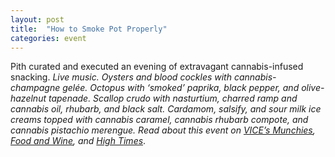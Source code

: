 ```yaml
---
layout: post
title:  "How to Smoke Pot Properly"
categories: event
---
```


Pith curated and executed an evening of extravagant cannabis-infused snacking.
<em>Live music. Oysters and blood cockles with cannabis-champagne gelée.
Octopus with ‘smoked’ paprika, black pepper, and olive-hazelnut tapenade. Scallop crudo with nasturtium, charred ramp and cannabis oil, rhubarb, and black salt. Cardamom, salsify, and sour milk ice creams topped with cannabis caramel, cannabis rhubarb compote, and cannabis pistachio merengue. Read about this event on
[VICE’s Munchies](https://munchies.vice.com/en/articles/a-hazy-night-at-the-weed-eaters-underground-book-launch-party),
[Food and Wine](http://www.foodandwine.com/fwx/food/how-smoke-marijuana),
and [High Times](http://www.hightimes.com/read/budtastic-book-launch)</em>.
